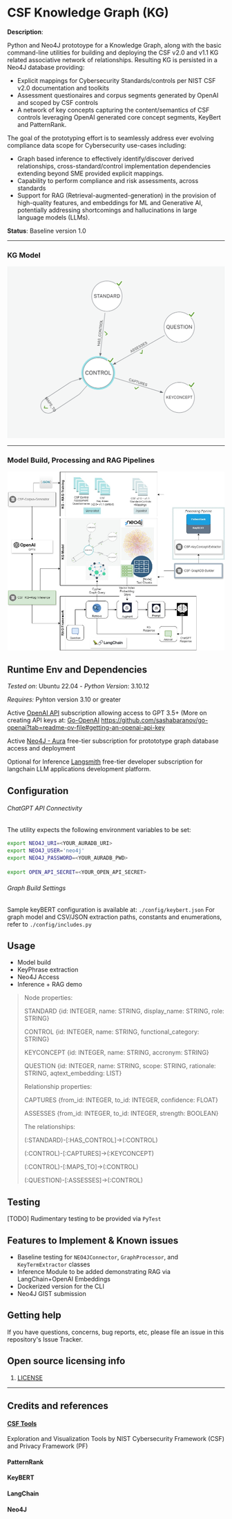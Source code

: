 # CSF Knowledge Graph (KG)

**Description**:  

Python and Neo4J prototoype for a Knowledge Graph, along with the basic command-line utilities for building and deploying the CSF v2.0 and v1.1 KG related associative network of relationships. Resulting KG is persisted in a Neo4J database providing:
 - Explicit mappings for Cybersecurity Standards/controls per NIST CSF v2.0 documentation and toolkits
 - Assessment questionaires and corpus segments generated by OpenAI and scoped by CSF controls
 - A network of key concepts capturing the content/semantics of CSF controls leveraging OpenAI generated core concept segments, KeyBert and PatternRank.

The goal of the prototyping effort is to seamlessly address ever evolving compliance data scope for Cybersecurity use-cases including:

- Graph based inference to effectively identify/discover derived relationships, cross-standard/control implementation dependencies extending beyond SME provided explicit mappings. 
- Capability to perform compliance and risk assessments, across standards
- Support for RAG (Retrieval-augmented-generation) in the provision of high-quality features, and embeddings for ML and Generative AI, potentially addressing shortcomings and hallucinations in large language models (LLMs).

**Status**:  Baseline version 1.0

---
### KG Model
![**Graph Database Model**](./docs/KGModel.png)

---

### Model Build, Processing and RAG Pipelines
![**Build Pipeline: Key Concept Generation**](./docs/Flows-graph-db.jpg)

## Runtime Env and Dependencies
*Tested on*: Ubuntu 22.04 - *Python Version*: 3.10.12 

*Requires:* Pyhton version 3.10 or greater

Active [OpenAI API](https://platform.openai.com/) subscription allowing access to GPT 3.5+ (More on creating API keys at: [Go-OpenAI](https://github.com/sashabaranov/go-openai?tab=readme-ov-file#getting-an-openai-api-key) https://github.com/sashabaranov/go-openai?tab=readme-ov-file#getting-an-openai-api-key

Active [Neo4J - Aura](https://neo4j.com/cloud/platform/aura-graph-database/) free-tier subscription for protototype graph database access and deployment 

Optional for Inference [Langsmith](https://smith.langchain.com/) free-tier developer subscription for langchain LLM applications development platform.

## Configuration

###### ChatGPT API Connectivity

The utility expects the following environment variables to be set:

```bash
export NEO4J_URI=<YOUR_AURADB_URI>
export NEO4J_USER='neo4j'
export NEO4J_PASSWORD=<YOUR_AURADB_PWD>

export OPEN_API_SECRET=<YOUR_OPEN_API_SECRET>
```

###### Graph Build Settings

Sample keyBERT configuration is available at: `./config/keybert.json`
For graph model and CSV/JSON extraction paths, constants and enumerations, refer to `./config/includes.py`


## Usage

+ Model build 
+ KeyPhrase extraction 
+ Neo4J Access
+ Inference + RAG demo

> Node properties:
>
> STANDARD {id: INTEGER, name: STRING, display_name: STRING, role: STRING}
>
> CONTROL {id: INTEGER, name: STRING, functional_category: STRING}
>
> KEYCONCEPT {id: INTEGER, name: STRING, accronym: STRING}
>
> QUESTION {id: INTEGER, name: STRING, scope: STRING, rationale: STRING, aqtext_embedding: LIST}
>
> Relationship properties:
>
> CAPTURES {from_id: INTEGER, to_id: INTEGER, confidence: FLOAT}
>
> ASSESSES {from_id: INTEGER, to_id: INTEGER, strength: BOOLEAN}
>
> The relationships:
>
> (:STANDARD)-[:HAS_CONTROL]->(:CONTROL)
>
> (:CONTROL)-[:CAPTURES]->(:KEYCONCEPT)
>
> (:CONTROL)-[:MAPS_TO]->(:CONTROL)
>
> (:QUESTION)-[:ASSESSES]->(:CONTROL)
 

## Testing

[TODO] Rudimentary testing to be provided via `PyTest`

## Features to Implement & Known issues

- Baseline testing for `NEO4JConnector`, `GraphProcessor`, and `KeyTermExtractor` classes
- Inference Module to be added demonstrating RAG via LangChain+OpenAI Embeddings
- Dockerized version for the CLI
- Neo4J GIST submission

## Getting help

If you have questions, concerns, bug reports, etc, please file an issue in this repository's Issue Tracker.

## Open source licensing info
1. [LICENSE](LICENSE)

----
## Credits and references

#### [CSF Tools](https://csf.tools/) 

Exploration and Visualization Tools by NIST Cybersecurity Framework (CSF) and Privacy Framework (PF)

#### PatternRank

#### KeyBERT

#### LangChain

#### Neo4J

